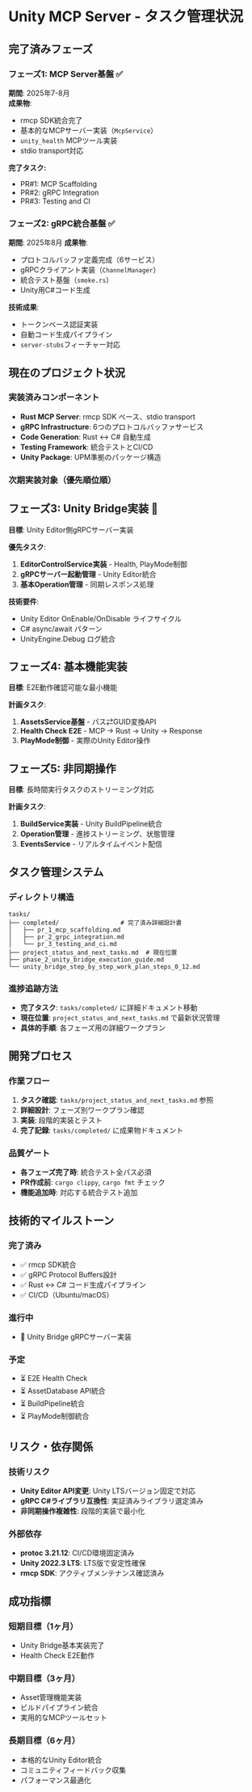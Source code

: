 # Unity MCP Server - タスク管理状況

## 完了済みフェーズ

### フェーズ1: MCP Server基盤 ✅
**期間**: 2025年7-8月  
**成果物**: 
- rmcp SDK統合完了
- 基本的なMCPサーバー実装（`McpService`）
- `unity_health` MCPツール実装
- stdio transport対応

**完了タスク:**
- PR#1: MCP Scaffolding
- PR#2: gRPC Integration  
- PR#3: Testing and CI

### フェーズ2: gRPC統合基盤 ✅
**期間**: 2025年8月
**成果物**:
- プロトコルバッファ定義完成（6サービス）
- gRPCクライアント実装（`ChannelManager`）
- 統合テスト基盤（`smoke.rs`）
- Unity用C#コード生成

**技術成果**:
- トークンベース認証実装
- 自動コード生成パイプライン
- `server-stubs`フィーチャー対応

## 現在のプロジェクト状況

### 実装済みコンポーネント
- **Rust MCP Server**: rmcp SDK ベース、stdio transport
- **gRPC Infrastructure**: 6つのプロトコルバッファサービス
- **Code Generation**: Rust ↔ C# 自動生成
- **Testing Framework**: 統合テストとCI/CD
- **Unity Package**: UPM準拠のパッケージ構造

### 次期実装対象（優先順位順）

## フェーズ3: Unity Bridge実装 🚧
**目標**: Unity Editor側gRPCサーバー実装

**優先タスク**:
1. **EditorControlService実装** - Health, PlayMode制御
2. **gRPCサーバー起動管理** - Unity Editor統合
3. **基本Operation管理** - 同期レスポンス処理

**技術要件**:
- Unity Editor OnEnable/OnDisable ライフサイクル
- C# async/await パターン
- UnityEngine.Debug ログ統合

## フェーズ4: 基本機能実装
**目標**: E2E動作確認可能な最小機能

**計画タスク**:
1. **AssetsService基盤** - パス⇄GUID変換API
2. **Health Check E2E** - MCP → Rust → Unity → Response
3. **PlayMode制御** - 実際のUnity Editor操作

## フェーズ5: 非同期操作
**目標**: 長時間実行タスクのストリーミング対応

**計画タスク**:
1. **BuildService実装** - Unity BuildPipeline統合
2. **Operation管理** - 進捗ストリーミング、状態管理
3. **EventsService** - リアルタイムイベント配信

## タスク管理システム

### ディレクトリ構造
```
tasks/
├── completed/                 # 完了済み詳細設計書
│   ├── pr_1_mcp_scaffolding.md
│   ├── pr_2_grpc_integration.md
│   └── pr_3_testing_and_ci.md
├── project_status_and_next_tasks.md  # 現在位置
├── phase_2_unity_bridge_execution_guide.md
└── unity_bridge_step_by_step_work_plan_steps_0_12.md
```

### 進捗追跡方法
- **完了タスク**: `tasks/completed/` に詳細ドキュメント移動
- **現在位置**: `project_status_and_next_tasks.md` で最新状況管理
- **具体的手順**: 各フェーズ用の詳細ワークプラン

## 開発プロセス

### 作業フロー
1. **タスク確認**: `tasks/project_status_and_next_tasks.md` 参照
2. **詳細設計**: フェーズ別ワークプラン確認
3. **実装**: 段階的実装とテスト
4. **完了記録**: `tasks/completed/` に成果物ドキュメント

### 品質ゲート
- **各フェーズ完了時**: 統合テスト全パス必須
- **PR作成前**: `cargo clippy`, `cargo fmt` チェック
- **機能追加時**: 対応する統合テスト追加

## 技術的マイルストーン

### 完了済み
- ✅ rmcp SDK統合
- ✅ gRPC Protocol Buffers設計  
- ✅ Rust ↔ C# コード生成パイプライン
- ✅ CI/CD（Ubuntu/macOS）

### 進行中
- 🚧 Unity Bridge gRPCサーバー実装

### 予定
- ⏳ E2E Health Check
- ⏳ AssetDatabase API統合
- ⏳ BuildPipeline統合
- ⏳ PlayMode制御統合

## リスク・依存関係

### 技術リスク
- **Unity Editor API変更**: Unity LTSバージョン固定で対応
- **gRPC C#ライブラリ互換性**: 実証済みライブラリ選定済み
- **非同期操作複雑性**: 段階的実装で最小化

### 外部依存
- **protoc 3.21.12**: CI/CD環境固定済み
- **Unity 2022.3 LTS**: LTS版で安定性確保
- **rmcp SDK**: アクティブメンテナンス確認済み

## 成功指標

### 短期目標（1ヶ月）
- Unity Bridge基本実装完了
- Health Check E2E動作

### 中期目標（3ヶ月）  
- Asset管理機能実装
- ビルドパイプライン統合
- 実用的なMCPツールセット

### 長期目標（6ヶ月）
- 本格的なUnity Editor統合
- コミュニティフィードバック収集
- パフォーマンス最適化
